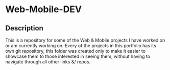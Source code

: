# Web-Mobile-DEV

## Description
This is a repository for some of the Web & Mobile projects I have worked on or am currently working on. Every of the projects in this portfolio has its own git repository, this folder was created only to make it easier to showcase them to those interested in seeing them, without having to navigate through all other links &/ repos.